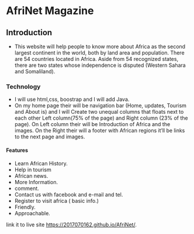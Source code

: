 # AfriNet Magazine

## Introduction

* This website will help people to know more about Africa as the second largest continent in the world, both by land area and population. There are 54 countries located in Africa. Aside from 54 recognized states, there are two states whose independence is disputed (Western Sahara and Somaliland). 

### Technology

* I will use html,css, boostrap and I will add Java.
* On my home page their will be navigation bar (Home, updates, Tourism and About is) and I will Create two unequal columns that floats next to each other 
Left column(75% of the page) and Right column (23% of the page). On Left column their will be Introduction of Africa and the images. On the Right their will a footer with African regions it’ll be links to the next page and images.
#### Features 
* Learn African History.
* Help in tourism
* African news.
* More Information.
* comment.
* Contact us with facebook and e-mail and tel.
* Register to visit africa ( basic info.)
* Friendly.
* Approachable.


link it to live site  https://2017070162.github.io/AfriNet/.

